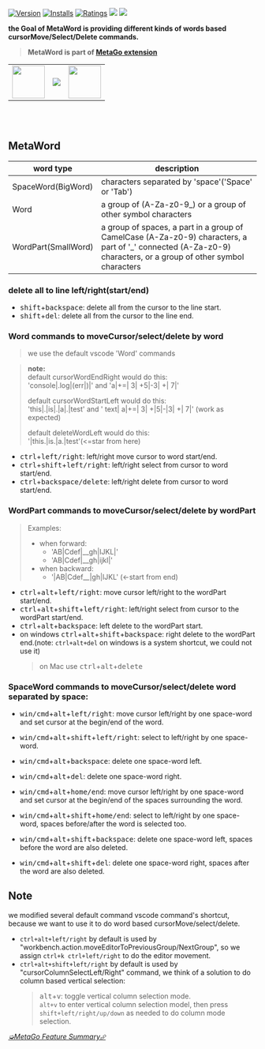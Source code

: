 [![Version](https://vsmarketplacebadge.apphb.com/version/metaseed.metaword.svg)](https://marketplace.visualstudio.com/items?itemName=metaseed.metaword)
[![Installs](https://vsmarketplacebadge.apphb.com/installs/metaseed.metaword.svg)](https://marketplace.visualstudio.com/items?itemName=metaseed.metaword)
[![Ratings](https://vsmarketplacebadge.apphb.com/rating/metaseed.metaword.svg)](https://marketplace.visualstudio.com/items?itemName=metaseed.metaword)
[![](https://img.shields.io/badge/TWITTER-%40metaseed-blue.svg?logo=twitter&style=flat)](https://twitter.com/metaseed)
[![](https://img.shields.io/badge/gitter-join_chat-1dce73.svg?style=flat&logo=gitter-white)](https://gitter.im/vscode-metago/community)

**the Goal of MetaWord is providing different kinds of words based cursorMove/Select/Delete commands.**

> **MetaWord is part of [MetaGo extension](https://marketplace.visualstudio.com/items?itemName=metaseed.metago)**
<table align="center" width="68%" border="0">
  <tr>
    <td>
      <a href="https://github.com/sponsors/metasong">
          <img src="https://github.com/metaseed/metaGo/blob/master/donate/githubSponsors.png?raw=true" style="height: 66px;" />
      </a>
    </td>
    <td>
      <a href="https://www.paypal.com/cgi-bin/webscr?cmd=_donations&business=P9GXHBAAHPBMN&item_name=metago+dev&currency_code=USD&source=url">
          <img src="https://www.paypalobjects.com/en_US/i/btn/btn_donateCC_LG.gif"/>
      </a>
      <br>
    </td>
    <td>
      <a href="https://github.com/metaseed/metaGo/blob/master/donate/index.md">
          <img src="https://github.com/metaseed/metaGo/blob/master/donate/scan.png?raw=true" style="height: 66px;"/>
      </a>
    </td>
  </tr>
</table>
<br>
<br>

## MetaWord
|word type|description|
|---|---|
|SpaceWord(BigWord)| characters separated by 'space'('Space' or 'Tab')|
|Word|a group of (A-Za-z0-9_) or a group of other symbol characters|
|WordPart(SmallWord)| a group of spaces, a part in a group of CamelCase (A-Za-z0-9) characters, a part of '_' connected (A-Za-z0-9) characters, or a group of other symbol characters|

### delete all to line left/right(start/end)
* <kbd>shift</kbd>+<kbd>backspace</kbd>: delete all from the cursor to the line start.
* <kbd>shift</kbd>+<kbd>del</kbd>: delete all from the cursor to the line end.

### Word commands to moveCursor/select/delete by word

> we use the default vscode 'Word' commands

> **note:**  
> default cursorWordEndRight would do this:   
> 'console|.log|(err|)|' and 'a|+=| 3| +5|-3| +| 7|'  
>
> default cursorWordStartLeft would do this:  
> 'this|.|is|.|a|.|test' and ' text| a|+=| 3| +|5|-|3| +| 7|' (work as expected)  
>
> default deleteWordLeft would do this:  
> '|this.|is.|a.|test'(<=star from here)

* <kbd>ctrl</kbd>+<kbd>left/right</kbd>: left/right move cursor to word start/end.
* <kbd>ctrl</kbd>+<kbd>shift</kbd>+<kbd>left/right</kbd>: left/right select from cursor to word start/end.
* <kbd>ctrl</kbd>+<kbd>backspace/delete</kbd>: left/right delete from cursor to word start/end.

### WordPart commands to moveCursor/select/delete by wordPart
> Examples:  
> * when forward:  
>   * 'AB|Cdef|\_\_gh|IJKL|'  
>   * 'AB|Cdef|\_\_gh|ijkl|'  
> * when backward:  
>   * '|AB|Cdef\_\_|gh|IJKL' (<-start from end)  

* <kbd>ctrl</kbd>+<kbd>alt</kbd>+<kbd>left/right</kbd>: move cursor left/right to the wordPart start/end.
* <kbd>ctrl</kbd>+<kbd>alt</kbd>+<kbd>shift</kbd>+<kbd>left/right</kbd>: left/right select from cursor to the wordPart start/end.
* <kbd>ctrl</kbd>+<kbd>alt</kbd>+<kbd>backspace</kbd>: left delete to the wordPart start.
* on windows <kbd>ctrl</kbd>+<kbd>alt</kbd>+<kbd>shift</kbd>+<kbd>backspace</kbd>: right delete to the wordPart end.(note: `ctrl+alt+del` on windows is a system shortcut, we could not use it)  
    > on Mac use <kbd>ctrl</kbd>+<kbd>alt</kbd>+<kbd>delete</kbd>

### SpaceWord commands to moveCursor/select/delete word separated by space:
* <kbd>win/cmd</kbd>+<kbd>alt</kbd>+<kbd>left/right</kbd>: move cursor left/right by one space-word and set cursor at the begin/end of the word.
* <kbd>win/cmd</kbd>+<kbd>alt</kbd>+<kbd>shift</kbd>+<kbd>left/right</kbd>: select to left/right by one space-word.
* <kbd>win/cmd</kbd>+<kbd>alt</kbd>+<kbd>backspace</kbd>: delete one space-word left.
* <kbd>win/cmd</kbd>+<kbd>alt</kbd>+<kbd>del</kbd>: delete one space-word right.

* <kbd>win/cmd</kbd>+<kbd>alt</kbd>+<kbd>home/end</kbd>: move cursor left/right by one space-word and set cursor at the begin/end of the spaces surrounding the word.
* <kbd>win/cmd</kbd>+<kbd>alt</kbd>+<kbd>shift</kbd>+<kbd>home/end</kbd>: select to left/right by one space-word, spaces before/after the word is selected too.
* <kbd>win/cmd</kbd>+<kbd>alt</kbd>+<kbd>shift</kbd>+<kbd>backspace</kbd>: delete one space-word left, spaces before the word are also deleted.
* <kbd>win/cmd</kbd>+<kbd>alt</kbd>+<kbd>shift</kbd>+<kbd>del</kbd>: delete one space-word right, spaces after the word are also deleted.

## Note
we modified several default command vscode command's shortcut, because we want to use it to do word based cursorMove/select/delete.
* `ctrl+alt+left/right` by default is used by "workbench.action.moveEditorToPreviousGroup/NextGroup", so we assign `ctrl+k ctrl+left/right` to do the editor movement.
* `ctrl+alt+shift+left/right` by default is used by "cursorColumnSelectLeft/Right" command, we think of a solution to do column based vertical selection:
    > <kbd>alt</kbd>+<kbd>v</kbd>: toggle vertical column selection mode.  
    > `alt+v` to enter vertical column selection model, then press `shift+left/right/up/down` as needed to do column mode selection.

[*➭MetaGo Feature Summary⮵*](https://github.com/metaseed/metaGo/blob/master/README.md#features-summary)

